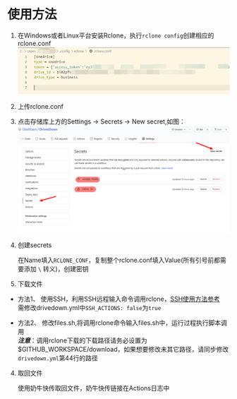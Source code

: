 # 使用方法

1. 在Windows或者Linux平台安装Rclone，执行`rclone config`创建相应的rclone.conf  
![rclone.conf](https://github.com/Gladtbam/Gallery/raw/master/GITHUB/DrivesDown/rclone_conf.png)

2. 上传rclone.conf

1. 点击存储库上方的Settings &rarr; Secrets &rarr; New secret,如图：
![secrets](https://github.com/Gladtbam/Gallery/raw/master/GITHUB/DrivesDown/secrets.png)

2. 创建secrets

    在Name填入`RCLONE_CONF`，复制整个rclone.conf填入Value(所有引号前都需要添加 `\` 转义)，创建密钥   

3. 下载文件

- 方法1、 使用SSH，利用SSH远程输入命令调用rclone，[SSH使用方法参考](https://github.com/Gladtbam/OpenWRT_Action#ssh%E4%BD%BF%E7%94%A8%E8%AF%B4%E6%98%8E)  
    需修改drivedown.yml中`SSH_ACTIONS: false`为`true`

- 方法2、 修改files.sh,将调用rclone命令输入files.sh中，运行过程执行脚本调用  
    ***注意***：调用rclone下载的下载路径请务必设置为$GITHUB_WORKSPACE/download，如果想要修改未其它路径，请同步修改`drivedown.yml`第44行的路径

4. 取回文件

    使用奶牛快传取回文件，奶牛快传链接在Actions日志中

